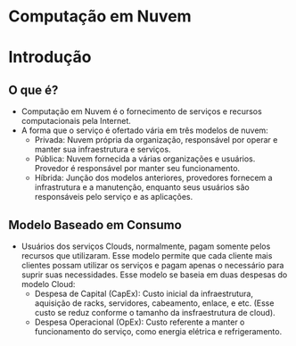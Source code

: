 # Computação em Nuvem

# Introdução 

## O que é?
* Computação em Nuvem é o fornecimento de serviços e recursos computacionais pela Internet.
* A forma que o serviço é ofertado vária em três modelos de nuvem:
    * Privada: Nuvem própria da organização, responsável por operar e manter sua infraestrutura e serviços. 
    * Pública: Nuvem fornecida a várias organizações e usuários. Provedor é responsável por manter seu funcionamento.
    * Híbrida: Junção dos modelos anteriores, provedores fornecem a infrastrutura e a manutenção, enquanto seus usuários são responsáveis pelo serviço e as aplicações. 
    
## Modelo Baseado em Consumo
* Usuários dos serviços Clouds, normalmente, pagam somente pelos recursos que utilizaram. Esse modelo permite que cada cliente mais clientes possam utilizar os serviços e pagam apenas o necessário para suprir suas necessidades. 
Esse modelo se baseia em duas despesas do modelo Cloud:
	* Despesa de Capital (CapEx): Custo inicial da infraestrutura, aquisição de racks, servidores, cabeamento, enlace, e etc. (Esse custo se reduz conforme o tamanho da insfraestrutura de cloud).
	* Despesa Operacional (OpEx): Custo referente a manter o funcionamento do serviço, como energia elétrica e refrigeramento.
